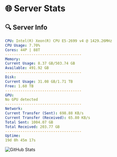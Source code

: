 # 🌐 Server Stats
## 🔍 Server Info
```yaml
CPU: Intel(R) Xeon(R) CPU E5-2699 v4 @ 1429.26MHz
CPU Usage: 7.70%
Cores: 44P | 88T
-----------------------------------
Memory:
Current Usage: 8.37 GB/503.74 GB
Available: 491.92 GB
-----------------------------------
Disk:
Current Usage: 31.08 GB/1.71 TB
Free: 1.60 TB
-----------------------------------
GPU:
No GPU detected
-----------------------------------
Network:
Current Transfer (Sent): 698.88 KB/s
Current Transfer (Received): 65.80 KB/s
Total Sent: 1004.07 GB
Total Received: 203.77 GB
-----------------------------------
Uptime:
19d 0h 45m 17s
```
![GitHub Stats](https://img.shields.io/badge/Updated-2025-05-08_17:54:05-blue)